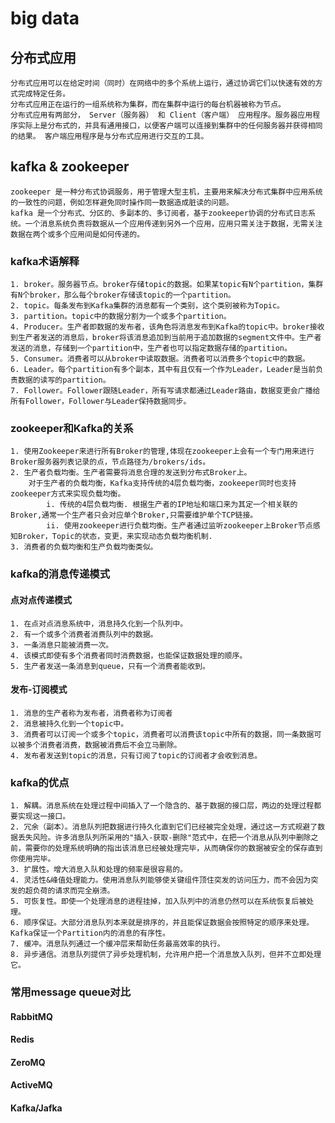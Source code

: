 # big data
## 分布式应用
	分布式应用可以在给定时间（同时）在网络中的多个系统上运行，通过协调它们以快速有效的方式完成特定任务。
	分布式应用正在运行的一组系统称为集群，而在集群中运行的每台机器被称为节点。
	分布式应用有两部分， Server（服务器） 和 Client（客户端） 应用程序。服务器应用程序实际上是分布式的，并具有通用接口，以便客户端可以连接到集群中的任何服务器并获得相同的结果。 客户端应用程序是与分布式应用进行交互的工具。
## kafka & zookeeper
	zookeeper 是一种分布式协调服务，用于管理大型主机，主要用来解决分布式集群中应用系统的一致性的问题，例如怎样避免同时操作同一数据造成脏读的问题。
	kafka 是一个分布式、分区的、多副本的、多订阅者，基于zookeeper协调的分布式日志系统。一个消息系统负责将数据从一个应用传递到另外一个应用，应用只需关注于数据，无需关注数据在两个或多个应用间是如何传递的。
### kafka术语解释
	1. broker。服务器节点。broker存储topic的数据。如果某topic有N个partition，集群有N个broker，那么每个broker存储该topic的一个partition。
	2. topic。每条发布到Kafka集群的消息都有一个类别，这个类别被称为Topic。
	3. partition。topic中的数据分割为一个或多个partition。
	4. Producer。生产者即数据的发布者，该角色将消息发布到Kafka的topic中。broker接收到生产者发送的消息后，broker将该消息追加到当前用于追加数据的segment文件中。生产者发送的消息，存储到一个partition中，生产者也可以指定数据存储的partition。
	5. Consumer。消费者可以从broker中读取数据。消费者可以消费多个topic中的数据。
	6. Leader。每个partition有多个副本，其中有且仅有一个作为Leader，Leader是当前负责数据的读写的partition。
	7. Follower。Follower跟随Leader，所有写请求都通过Leader路由，数据变更会广播给所有Follower，Follower与Leader保持数据同步。
### zookeeper和Kafka的关系
	1. 使用Zookeeper来进行所有Broker的管理,体现在zookeeper上会有一个专门用来进行Broker服务器列表记录的点，节点路径为/brokers/ids。
	2. 生产者负载均衡。生产者需要将消息合理的发送到分布式Broker上。
		对于生产者的负载均衡，Kafka支持传统的4层负载均衡，zookeeper同时也支持zookeeper方式来实现负载均衡。
			i. 传统的4层负载均衡. 根据生产者的IP地址和端口来为其定一个相关联的Broker,通常一个生产者只会对应单个Broker,只需要维护单个TCP链接。
			ii. 使用zookeeper进行负载均衡。生产者通过监听zookeeper上Broker节点感知Broker，Topic的状态，变更，来实现动态负载均衡机制.
	3. 消费者的负载均衡和生产负载均衡类似。
### kafka的消息传递模式
#### 点对点传递模式
	1. 在点对点消息系统中，消息持久化到一个队列中。
	2. 有一个或多个消费者消费队列中的数据。
	3. 一条消息只能被消费一次。
	4. 该模式即使有多个消费者同时消费数据，也能保证数据处理的顺序。
	5. 生产者发送一条消息到queue，只有一个消费者能收到。
#### 发布-订阅模式
	1. 消息的生产者称为发布者，消费者称为订阅者
	2. 消息被持久化到一个topic中。
	3. 消费者可以订阅一个或多个topic，消费者可以消费该topic中所有的数据，同一条数据可以被多个消费者消费，数据被消费后不会立马删除。
	4. 发布者发送到topic的消息，只有订阅了topic的订阅者才会收到消息。
### kafka的优点
	1. 解耦。消息系统在处理过程中间插入了一个隐含的、基于数据的接口层，两边的处理过程都要实现这一接口。
	2. 冗余（副本）。消息队列把数据进行持久化直到它们已经被完全处理，通过这一方式规避了数据丢失风险。许多消息队列所采用的"插入-获取-删除"范式中，在把一个消息从队列中删除之前，需要你的处理系统明确的指出该消息已经被处理完毕，从而确保你的数据被安全的保存直到你使用完毕。
	3. 扩展性。增大消息入队和处理的频率是很容易的。
	4. 灵活性&峰值处理能力。使用消息队列能够使关键组件顶住突发的访问压力，而不会因为突发的超负荷的请求而完全崩溃。
	5. 可恢复性。即使一个处理消息的进程挂掉，加入队列中的消息仍然可以在系统恢复后被处理。
	6. 顺序保证。大部分消息队列本来就是排序的，并且能保证数据会按照特定的顺序来处理。Kafka保证一个Partition内的消息的有序性。
	7. 缓冲。消息队列通过一个缓冲层来帮助任务最高效率的执行。
	8. 异步通信。消息队列提供了异步处理机制，允许用户把一个消息放入队列，但并不立即处理它。
### 常用message queue对比
#### RabbitMQ
#### Redis
#### ZeroMQ
#### ActiveMQ
#### Kafka/Jafka
